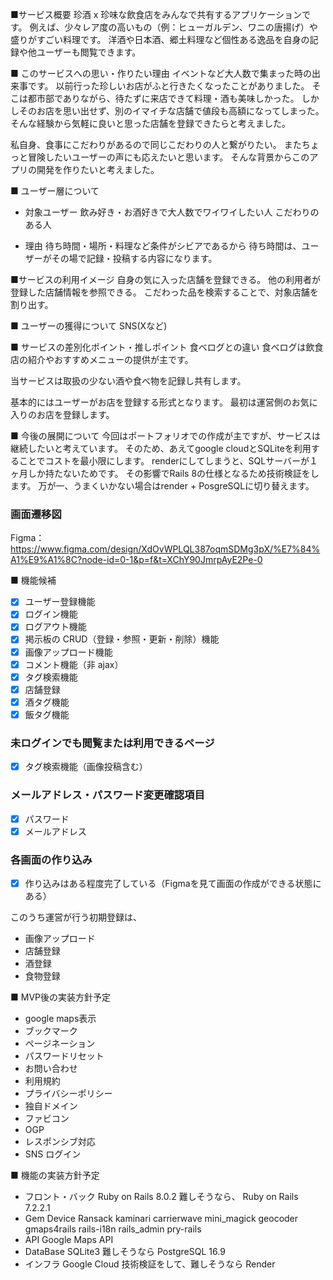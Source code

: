 ■サービス概要
珍酒 x 珍味な飲食店をみんなで共有するアプリケーションです。
例えば、少々レア度の高いもの（例：ヒューガルデン、ワニの唐揚げ）や盛りがすごい料理です。
洋酒や日本酒、郷土料理など個性ある逸品を自身の記録や他ユーザーも閲覧できます。

■ このサービスへの思い・作りたい理由
イベントなど大人数で集まった時の出来事です。
以前行った珍しいお店がふと行きたくなったことがありました。
そこは都市部でありながら、待たずに来店できて料理・酒も美味しかった。
しかしそのお店を思い出せず、別のイマイチな店舗で値段も高額になってしまった。
そんな経験から気軽に良いと思った店舗を登録できたらと考えました。

私自身、食事にこだわりがあるので同じこだわりの人と繋がりたい。
またちょっと冒険したいユーザーの声にも応えたいと思います。
そんな背景からこのアプリの開発を作りたいと考えました。

■ ユーザー層について
- 対象ユーザー
飲み好き・お酒好きで大人数でワイワイしたい人
こだわりのある人

- 理由
待ち時間・場所・料理など条件がシビアであるから
待ち時間は、ユーザーがその場で記録・投稿する内容になります。

■サービスの利用イメージ
自身の気に入った店舗を登録できる。
他の利用者が登録した店舗情報を参照できる。
こだわった品を検索することで、対象店舗を割り出す。

■ ユーザーの獲得について
SNS(Xなど)

■ サービスの差別化ポイント・推しポイント
食べログとの違い
食べログは飲食店の紹介やおすすめメニューの提供が主です。

当サービスは取扱の少ない酒や食べ物を記録し共有します。

基本的にはユーザーがお店を登録する形式となります。
最初は運営側のお気に入りのお店を登録します。

■ 今後の展開について
今回はポートフォリオでの作成が主ですが、サービスは継続したいと考えています。
そのため、あえてgoogle cloudとSQLiteを利用することでコストを最小限にします。
renderにしてしまうと、SQLサーバーが１ヶ月しか持たないためです。
その影響でRails 8の仕様となるため技術検証をします。
万が一、うまくいかない場合はrender + PosgreSQLに切り替えます。

### 画面遷移図
Figma：https://www.figma.com/design/XdOvWPLQL387oqmSDMg3pX/%E7%84%A1%E9%A1%8C?node-id=0-1&p=f&t=XChY90JmrpAyE2Pe-0

■ 機能候補
- [x] ユーザー登録機能
- [x] ログイン機能
- [x] ログアウト機能
- [x] 掲示板の CRUD（登録・参照・更新・削除）機能
- [x] 画像アップロード機能
- [x] コメント機能（非 ajax）
- [x] タグ検索機能
- [x] 店舗登録
- [x] 酒タグ機能
- [x] 飯タグ機能

### 未ログインでも閲覧または利用できるページ
- [x] タグ検索機能（画像投稿含む）

### メールアドレス・パスワード変更確認項目
- [x] パスワード
- [x] メールアドレス

### 各画面の作り込み
- [x] 作り込みはある程度完了している（Figmaを見て画面の作成ができる状態にある）

このうち運営が行う初期登録は、
- 画像アップロード
- 店舗登録
- 酒登録
- 食物登録

■ MVP後の実装方針予定
- google maps表示
- ブックマーク
- ページネーション
- パスワードリセット
- お問い合わせ
- 利用規約
- プライバシーポリシー
- 独自ドメイン
- ファビコン
- OGP
- レスポンシブ対応
- SNS ログイン

■ 機能の実装方針予定
- フロント・バック
Ruby on Rails 8.0.2
難しそうなら、
Ruby on Rails 7.2.2.1
- Gem
Device
Ransack
kaminari
carrierwave
mini_magick
geocoder
gmaps4rails
rails-i18n
rails_admin
pry-rails
- API
Google Maps API
- DataBase
SQLite3
難しそうなら
PostgreSQL 16.9
- インフラ
Google Cloud
技術検証をして、難しそうなら
Render
